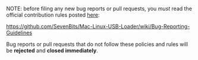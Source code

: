 NOTE: before filing any new bug reports or pull requests, you *must* read the official contribution rules posted [here](https://github.com/SevenBits/Mac-Linux-USB-Loader/wiki/Bug-Reporting-Guidelines):

https://github.com/SevenBits/Mac-Linux-USB-Loader/wiki/Bug-Reporting-Guidelines

Bug reports or pull requests that do not follow these policies and rules will be **rejected** and **closed immediately**.
